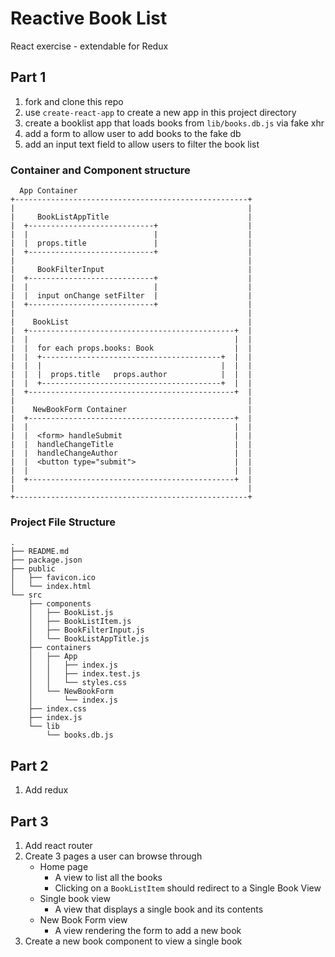 # Reactive Book List

React exercise - extendable for Redux

## Part 1

1. fork and clone this repo
1. use `create-react-app` to create a new app in this project directory
1. create a booklist app that loads books from `lib/books.db.js` via fake xhr
1. add a form to allow user to add books to the fake db
1. add an input text field to allow users to filter the book list


### Container and Component structure

```
  App Container
+----------------------------------------------------+
|                                                    |
|     BookListAppTitle                               |
|  +----------------------------+                    |
|  |                            |                    |
|  |  props.title               |                    |
|  +----------------------------+                    |
|                                                    |
|     BookFilterInput                                |
|  +----------------------------+                    |
|  |                            |                    |
|  |  input onChange setFilter  |                    |
|  +----------------------------+                    |
|                                                    |
|    BookList                                        |
|  +----------------------------------------------+  |
|  |                                              |  |
|  |  for each props.books: Book                  |  |
|  |  +----------------------------------------+  |  |
|  |  |                                        |  |  |
|  |  |  props.title   props.author            |  |  |
|  |  +----------------------------------------+  |  |
|  +----------------------------------------------+  |
|                                                    |
|    NewBookForm Container                           |
|  +----------------------------------------------+  |
|  |                                              |  |
|  |  <form> handleSubmit                         |  |
|  |  handleChangeTitle                           |  |
|  |  handleChangeAuthor                          |  |
|  |  <button type="submit">                      |  |
|  |                                              |  |
|  +----------------------------------------------+  |
|                                                    |
+----------------------------------------------------+
```

### Project File Structure

```
.
├── README.md
├── package.json
├── public
│   ├── favicon.ico
│   └── index.html
└── src
    ├── components
    │   ├── BookList.js
    │   ├── BookListItem.js
    │   ├── BookFilterInput.js
    │   └── BookListAppTitle.js
    ├── containers
    │   ├── App
    │   │   ├── index.js
    │   │   ├── index.test.js
    │   │   └── styles.css
    │   └── NewBookForm
    │       └── index.js
    ├── index.css
    ├── index.js
    └── lib
        └── books.db.js
```

## Part 2

1. Add redux

## Part 3

1. Add react router
1. Create 3 pages a user can browse through
    - Home page
        - A view to list all the books
        - Clicking on a `BookListItem` should redirect to a Single Book View
    - Single book view
        - A view that displays a single book and its contents
    - New Book Form view
        - A view rendering the form to add a new book
1. Create a new book component to view a single book
